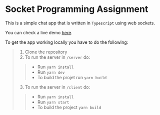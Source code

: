 # Socket Programming Assignment

This is a simple chat app that is written in `Typescript` using web sockets.

You can check a live demo [here](https://suspicious-minsky-967f3d.netlify.app).

To get the app working locally you have to do the following:
>1. Clone the repository
>2. To run the server in `/server` do:
>>- Run `yarn install`
>>- Run `yarn dev`
>>- To build the projet run `yarn build`
>3. To run the server in `/client` do:
>>- Run `yarn install`
>>- Run `yarn start`
>>- To build the project `yarn build`